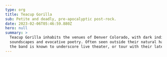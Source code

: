 ```yaml
---
type: org
title: Teacup Gorilla
sub: Petite and deadly, pre-apocalyptic post-rock.
date: 2023-02-06T05:46:59.880Z
hero: null
summary: >
  Teacup Gorilla inhabits the venues of Denver Colorado, with dark indie-rock
  soundscapes and evocative poetry. Often seen outside their natural habitat,
  the band is known to underscore live theater, or tour with their latest novel.
---
```

